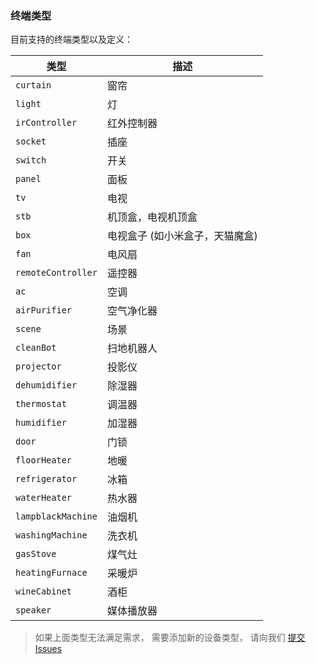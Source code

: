 ### 终端类型

目前支持的终端类型以及定义：

类型 | 描述
--- | ---
`curtain` | 窗帘
`light` | 灯
`irController` | 红外控制器
`socket` | 插座
`switch` | 开关
`panel` | 面板
`tv` | 电视
`stb` | 机顶盒，电视机顶盒
`box` | 电视盒子 (如小米盒子，天猫魔盒)
`fan` | 电风扇
`remoteController` | 遥控器
`ac` | 空调
`airPurifier` | 空气净化器
`scene` | 场景
`cleanBot` | 扫地机器人
`projector` | 投影仪
`dehumidifier` | 除湿器
`thermostat` | 调温器
`humidifier` | 加湿器
`door` | 门锁
`floorHeater` | 地暖
`refrigerator` | 冰箱
`waterHeater` | 热水器
`lampblackMachine` | 油烟机
`washingMachine` | 洗衣机
`gasStove` | 煤气灶
`heatingFurnace` | 采暖炉
`wineCabinet` | 酒柜
`speaker` | 媒体播放器

> 如果上面类型无法满足需求， 需要添加新的设备类型， 请向我们 [提交 Issues](https://github.com/Rokid/docs/issues)
